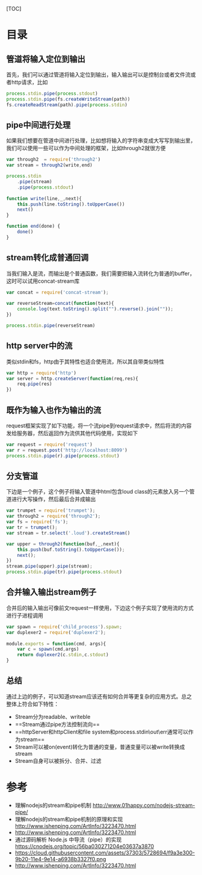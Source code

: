 [TOC]
# 目录
## 管道将输入定位到输出
首先，我们可以通过管道将输入定位到输出，输入输出可以是控制台或者文件流或者http请求，比如

```js
process.stdin.pipe(process.stdout)
process.stdin.pipe(fs.createWriteStream(path))
fs.createReadStream(path).pipe(process.stdin)
```
## pipe中间进行处理
如果我们想要在管道中间进行处理，比如想将输入的字符串变成大写写到输出里，我们可以使用一些可以作为中间处理的框架，比如through2就很方便

```js
var through2  = require('through2')
var stream = through2(write,end)

process.stdin
    .pipe(stream)
    .pipe(process.stdout)
 
function write(line,_,next){
    this.push(line.toString().toUpperCase())
    next()
}

function end(done) {
    done()
}
```
## stream转化成普通回调

当我们输入是流，而输出是个普通函数，我们需要把输入流转化为普通的buffer，这时可以试用concat-stream库

```js
var concat = require('concat-stream');
 
var reverseStream=concat(function(text){
    console.log(text.toString().split("").reverse().join(""));
})

process.stdin.pipe(reverseStream)

```

## http server中的流
类似stdin和fs，http由于其特性也适合使用流，所以其自带类似特性

```js
var http = require('http')
var server = http.createServer(function(req,res){
    req.pipe(res)
})
```

## 既作为输入也作为输出的流
request框架实现了如下功能，将一个流pipe到request请求中，然后将流的内容发给服务器，然后返回作为流供其他代码使用，实现如下

```js
var request = require('request')
var r = request.post('http://localhost:8099')
process.stdin.pipe(r).pipe(process.stdout)
```

## 分支管道
下边是一个例子，这个例子将输入管道中html包含loud class的元素放入另一个管道进行大写操作，然后最后合并成输出

```js
var trumpet = require('trumpet');
var through2 = require('through2');
var fs = require('fs');
var tr = trumpet();
var stream = tr.select('.loud').createStream()

var upper = through2(function(buf,_,next){
    this.push(buf.toString().toUpperCase());
    next();
})
stream.pipe(upper).pipe(stream);
process.stdin.pipe(tr).pipe(process.stdout)
```


## 合并输入输出stream例子
合并后的输入输出可像前文request一样使用，下边这个例子实现了使用流的方式进行子进程调用

```js
var spawn = require('child_process').spawn;
var duplexer2 = require('duplexer2');
 
module.exports = function(cmd, args){
    var c = spawn(cmd,args)
    return duplexer2(c.stdin,c.stdout)
}
```


## 总结
通过上边的例子，可以知道stream应该还有如何合并等更复杂的应用方式。总之整体上符合如下特性：

- Stream分为readable、writeble
- ==Stream通过pipe方法控制流向==
- ==httpServer和httpClient和file system和process.stdin\out\err通常可以作为stream==
- Stream可以被on(event)转化为普通的变量，普通变量可以被write转换成stream
- Stream自身可以被拆分、合并、过滤


# 参考
- 理解nodejs的stream和pipe机制 http://www.01happy.com/nodejs-stream-pipe/
- 理解nodejs的stream和pipe机制的原理和实现 http://www.ishenping.com/ArtInfo/3223470.html
- http://www.ishenping.com/ArtInfo/3223470.html
- 通过源码解析 Node.js 中导流（pipe）的实现 https://cnodejs.org/topic/56ba030271204e03637a3870
- https://cloud.githubusercontent.com/assets/37303/5728694/f9a3e300-9b20-11e4-9e14-a6938b3327f0.png
- http://www.ishenping.com/ArtInfo/3223470.html